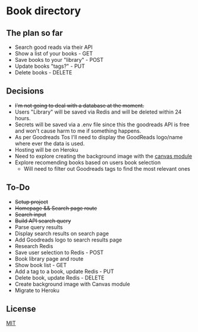 # Book directory
## The plan so far
- Search good reads via their API
- Show a list of your books - GET
- Save books to your "library" - POST
- Update books "tags?" - PUT
- Delete books - DELETE

## Decisions
- ~~I'm not going to deal with a database at the moment.~~
- Users "Library" will be saved via Redis and will be deleted within 24 hours.
- Secrets will be saved via a .env file since this the goodreads API is free and won't cause harm to me if something happens.
- As per Goodreads Tos I'll need to display the GoodReads logo/name where ever the data is used.
- Hosting will be on Heroku
- Need to explore creating the background image with the [canvas module](https://flaviocopes.com/canvas-node-generate-image/)
- Explore recomending books based on users book selection
    - Will need to filter out Goodreads tags to find the most relevant ones

## To-Do
- ~~Setup project~~
- ~~Homepage && Search page route~~
- ~~Search input~~
- ~~Build API search query~~
- Parse query results
- Display search results on search page
- Add Goodreads logo to search results page
- Research Redis
- Save user selection to Redis - POST
- Book library page and route
- Show book list - GET
- Add a tag to a book, update Redis - PUT
- Delete book, update Redis - DELETE
- Create background image with Canvas module
- Migrate to Heroku

## License
[MIT](https://choosealicense.com/licenses/mit/)